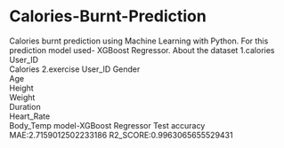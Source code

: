# Calories-Burnt-Prediction
Calories burnt prediction using Machine Learning with Python. For this prediction model used- XGBoost Regressor.
About the dataset 
1.calories
  User_ID	
  Calories
2.exercise
  User_ID
  Gender	
  Age	
  Height	
  Weight	
  Duration	
  Heart_Rate	
  Body_Temp
model-XGBoost Regressor
Test accuracy
  MAE:2.7159012502233186
  R2_SCORE:0.9963065655529431
